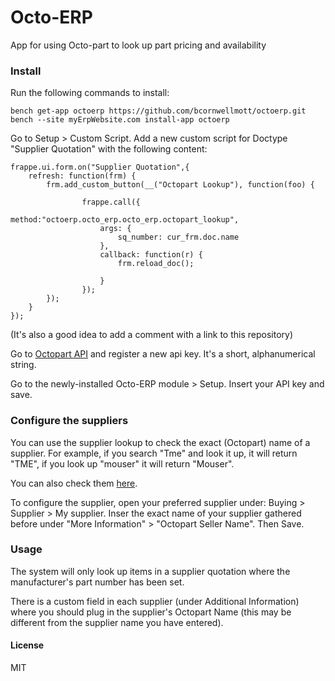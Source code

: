 # Octo-ERP

App for using Octo-part to look up part pricing and availability

### Install

Run the following commands to install:

	bench get-app octoerp https://github.com/bcornwellmott/octoerp.git
	bench --site myErpWebsite.com install-app octoerp
	
Go to Setup > Custom Script. Add a new custom script for Doctype "Supplier Quotation" with the following content:

	frappe.ui.form.on("Supplier Quotation",{
		refresh: function(frm) {
			frm.add_custom_button(__("Octopart Lookup"), function(foo) {

					frappe.call({
						method:"octoerp.octo_erp.octo_erp.octopart_lookup",
						args: {
							sq_number: cur_frm.doc.name
						}, 
						callback: function(r) { 
							frm.reload_doc();

						}
					});
			});
		}
	});
	
(It's also a good idea to add a comment with a link to this repository)

Go to [Octopart API](https://octopart.com/api/dashboard) and register a new api key. It's a short, alphanumerical string.

Go to the newly-installed Octo-ERP module > Setup. Insert your API key and save.


### Configure the suppliers

You can use the supplier lookup to check the exact (Octopart) name of a supplier. For example, if you search "Tme" and look it up, it will return "TME", if you look up "mouser" it will return "Mouser".

You can also check them [here](https://octopart.com/distributors).

To configure the supplier, open your preferred supplier under: Buying > Supplier > My supplier.
Inser the exact name of your supplier gathered before under "More Information" > "Octopart Seller Name". Then Save.

### Usage

The system will only look up items in a supplier quotation where the manufacturer's part number has been set.
		
There is a custom field in each supplier (under Additional Information) where you should plug in the supplier's Octopart Name (this may be different from the supplier name you have entered). 

#### License

MIT
